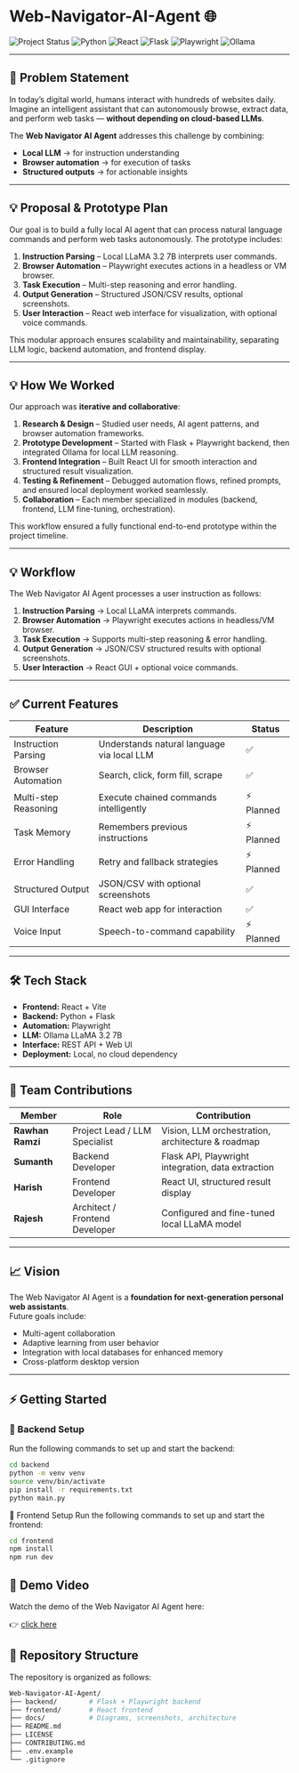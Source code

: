 
# Web-Navigator-AI-Agent 🌐

![Project Status](https://img.shields.io/badge/status-Prototype-blue)
![Python](https://img.shields.io/badge/Python-3.11-blue)
![React](https://img.shields.io/badge/React-18-blue)
![Flask](https://img.shields.io/badge/Flask-2.3-blue)
![Playwright](https://img.shields.io/badge/Playwright-Automation-blue)
![Ollama](https://img.shields.io/badge/LLM-Ollama-blue)

---


## 📌 Problem Statement
In today’s digital world, humans interact with hundreds of websites daily. Imagine an intelligent assistant that can autonomously browse, extract data, and perform web tasks — **without depending on cloud-based LLMs**.

The **Web Navigator AI Agent** addresses this challenge by combining:  
- **Local LLM** → for instruction understanding  
- **Browser automation** → for execution of tasks  
- **Structured outputs** → for actionable insights  

---

## 💡 Proposal & Prototype Plan
Our goal is to build a fully local AI agent that can process natural language commands and perform web tasks autonomously. The prototype includes:  

1. **Instruction Parsing** – Local LLaMA 3.2 7B interprets user commands.  
2. **Browser Automation** – Playwright executes actions in a headless or VM browser.  
3. **Task Execution** – Multi-step reasoning and error handling.  
4. **Output Generation** – Structured JSON/CSV results, optional screenshots.  
5. **User Interaction** – React web interface for visualization, with optional voice commands.  

This modular approach ensures scalability and maintainability, separating LLM logic, backend automation, and frontend display.

---

## 💡 How We Worked
Our approach was **iterative and collaborative**:

1. **Research & Design** – Studied user needs, AI agent patterns, and browser automation frameworks.  
2. **Prototype Development** – Started with Flask + Playwright backend, then integrated Ollama for local LLM reasoning.  
3. **Frontend Integration** – Built React UI for smooth interaction and structured result visualization.  
4. **Testing & Refinement** – Debugged automation flows, refined prompts, and ensured local deployment worked seamlessly.  
5. **Collaboration** – Each member specialized in modules (backend, frontend, LLM fine-tuning, orchestration).  

This workflow ensured a fully functional end-to-end prototype within the project timeline.

---

## 💡 Workflow
The Web Navigator AI Agent processes a user instruction as follows:  

1. **Instruction Parsing** → Local LLaMA interprets commands.  
2. **Browser Automation** → Playwright executes actions in headless/VM browser.  
3. **Task Execution** → Supports multi-step reasoning & error handling.  
4. **Output Generation** → JSON/CSV structured results with optional screenshots.  
5. **User Interaction** → React GUI + optional voice commands.  

---

## ✅ Current Features

| Feature              | Description                               | Status |
|----------------------|-------------------------------------------|--------|
| Instruction Parsing   | Understands natural language via local LLM | ✅ |
| Browser Automation    | Search, click, form fill, scrape          | ✅ |
| Multi-step Reasoning  | Execute chained commands intelligently    | ⚡ Planned |
| Task Memory           | Remembers previous instructions           | ⚡ Planned |
| Error Handling        | Retry and fallback strategies             | ⚡ Planned |
| Structured Output     | JSON/CSV with optional screenshots        | ✅ |
| GUI Interface         | React web app for interaction             | ✅ |
| Voice Input           | Speech-to-command capability              | ⚡ Planned |

---

## 🛠 Tech Stack

- **Frontend:** React + Vite  
- **Backend:** Python + Flask  
- **Automation:** Playwright  
- **LLM:** Ollama LLaMA 3.2 7B  
- **Interface:** REST API + Web UI  
- **Deployment:** Local, no cloud dependency  

---

## 👥 Team Contributions

| Member        | Role              | Contribution |
|---------------|------------------|--------------|
| **Rawhan Ramzi** | Project Lead / LLM Specialist  | Vision, LLM orchestration, architecture & roadmap |
| **Sumanth**      | Backend Developer | Flask API, Playwright integration, data extraction |
| **Harish**       | Frontend Developer | React UI, structured result display |
| **Rajesh**       | Architect / Frontend Developer | Configured and fine-tuned local LLaMA model |

---

## 📈 Vision
The Web Navigator AI Agent is a **foundation for next-generation personal web assistants**.  
Future goals include:  
- Multi-agent collaboration  
- Adaptive learning from user behavior  
- Integration with local databases for enhanced memory  
- Cross-platform desktop version  

---

## ⚡ Getting Started

### 🔧 Backend Setup
Run the following commands to set up and start the backend:

```bash
cd backend
python -m venv venv
source venv/bin/activate
pip install -r requirements.txt
python main.py
```
🎨 Frontend Setup
Run the following commands to set up and start the frontend:
```bash
cd frontend
npm install
npm run dev
```

## 🎥 Demo Video

Watch the demo of the Web Navigator AI Agent here:

👉 [click here](https://drive.google.com/file/d/1HHtUMJBIXakTRT8gCqP4Ruiy4otmqbES/view?usp=sharing)

## 📂 Repository Structure

The repository is organized as follows:
```bash 
Web-Navigator-AI-Agent/
├── backend/        # Flask + Playwright backend
├── frontend/       # React frontend
├── docs/           # Diagrams, screenshots, architecture
├── README.md
├── LICENSE
├── CONTRIBUTING.md
├── .env.example
└── .gitignore
```


